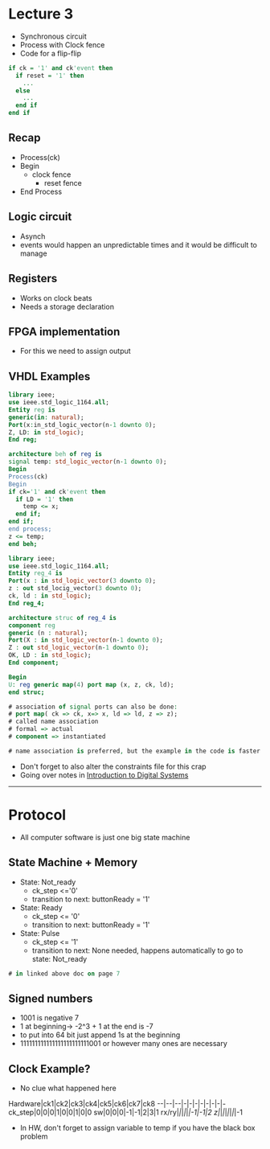 # Lecture 3

* Synchronous circuit
* Process with Clock fence
* Code for a flip-flip
```VHDL
if ck = '1' and ck'event then
  if reset = '1' then
    ...
  else
    ...
  end if
end if
```

## Recap
* Process(ck)
* Begin
  * clock fence
    * reset fence
* End Process

## Logic circuit
* Asynch
* events would happen an unpredictable times and it would be difficult to manage

## Registers
* Works on clock beats
* Needs a storage declaration

## FPGA implementation
* For this we need to assign output

## VHDL Examples
```VHDL
library ieee;
use ieee.std_logic_1164.all;
Entity reg is
generic(in: natural);
Port(x:in_std_logic_vector(n-1 downto 0);
Z, LD: in std_logic);
End reg;

architecture beh of reg is
signal temp: std_logic_vector(n-1 downto 0);
Begin
Process(ck)
Begin
if ck='1' and ck'event then
  if LD = '1' then
    temp <= x;
  end if;
end if;
end process;
z <= temp;
end beh;
```

```VHDL
library ieee;
use ieee.std_logic_1164.all;
Entity reg_4 is
Port(x : in std_logic_vector(3 downto 0);
z : out std_locig_vector(3 downto 0);
ck, ld : in std_logic);
End reg_4;

architecture struc of reg_4 is
component reg
generic (n : natural);
Port(X : in std_logic_vector(n-1 downto 0);
Z : out std_logic_vector(n-1 downto 0);
OK, LD : in std_logic);
End component;

Begin
U: reg generic map(4) port map (x, z, ck, ld);
end struc;

# association of signal ports can also be done:
# port map( ck => ck, x=> x, ld => ld, z => z);
# called name association
# formal => actual
# component => instantiated

# name association is preferred, but the example in the code is faster
```

* Don't forget to also alter the constraints file for this crap
* Going over notes in [Introduction to Digital Systems](http://www.ece.drexel.edu/courses/ECE-C302/notes/Introduction/Introduction.pdf)
---------
# Protocol
* All computer software is just one big state machine
## State Machine + Memory
* State: Not_ready
  * ck_step <='0'
  * transition to next: buttonReady = '1'
* State: Ready
  * ck_step <= '0'
  * transition to next: buttonReady = '1'
* State: Pulse
  * ck_step <= '1'
  * transition to next: None needed, happens automatically to go to state: Not_ready

```VHDL
# in linked above doc on page 7
```

## Signed numbers
* 1001 is negative 7
* 1 at beginning-> -2^3 + 1 at the end is -7
* to put into 64 bit just append 1s at the beginning
* 111111111111111111111111001 or however many ones are necessary


## Clock Example?
* No clue what happened here

Hardware|ck1|ck2|ck3|ck4|ck5|ck6|ck7|ck8
--|--|--|-|-|-|-|-|-|-|-
ck_step|0|0|0|1|0|0|1|0|0
sw|0|0|0|-1|-1|2|3|1
rx/ry|*|*|*|*|*|-1|-1|2
z|*|*|*|*|*|*|*|-1

* In HW, don't forget to assign variable to temp if you have the black box problem
